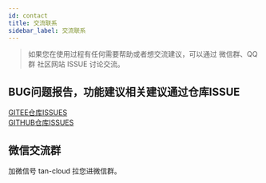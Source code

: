 ```yaml
---
id: contact  
title: 交流联系    
sidebar_label: 交流联系     
---
```

> 如果您在使用过程有任何需要帮助或者想交流建议，可以通过 微信群、QQ群 社区网站 ISSUE 讨论交流。

## BUG问题报告，功能建议相关建议通过仓库ISSUE

[GITEE仓库ISSUES](https://github.com/zmops/ArgusDBM/issues)   
[GITHUB仓库ISSUES](https://github.com/zmops/ArgusDBM/issues)

## 微信交流群   

加微信号 tan-cloud 拉您进微信群。



